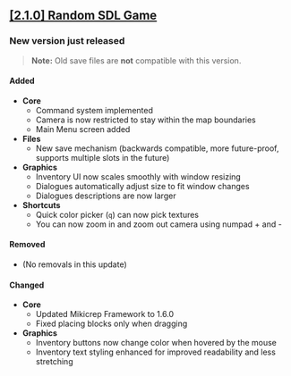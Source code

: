 ## [[2.1.0] Random SDL Game](https://miki.macakom.net/projects/rsg)
### New version just released

> **Note:** Old save files are **not** compatible with this version.

#### Added
- **Core**
    - Command system implemented
    - Camera is now restricted to stay within the map boundaries
    - Main Menu screen added
- **Files**
    - New save mechanism (backwards compatible, more future-proof, supports multiple slots in the future)
- **Graphics**
    - Inventory UI now scales smoothly with window resizing
    - Dialogues automatically adjust size to fit window changes
    - Dialogues descriptions are now larger
- **Shortcuts**
    - Quick color picker (`q`) can now pick textures
    - You can now zoom in and zoom out camera using numpad + and -

#### Removed
- (No removals in this update)

#### Changed
- **Core**
    - Updated Mikicrep Framework to 1.6.0
    - Fixed placing blocks only when dragging
- **Graphics**
    - Inventory buttons now change color when hovered by the mouse
    - Inventory text styling enhanced for improved readability and less stretching
